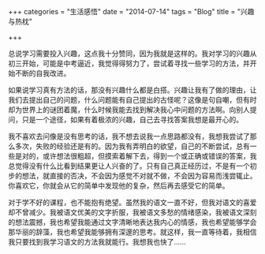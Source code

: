 +++
categories = "生活感悟"
date = "2014-07-14"
tags = "Blog"
title = "兴趣与热枕"

+++

总说学习需要投入兴趣，这点我十分赞同，因为我就是这样的。我对学习的兴趣从初三开始，可能是中考逼近，我觉得得努力了，尝试着寻找一些学习的方法，并开始不断的自我改进。
<!--more-->

如果说学习真有方法的话，那没有兴趣什么都是白搭。兴趣让我有了做的理由，让我们去提出自己的问题，什么问题能有自己提出的古怪呢？这像是句自嘲，但有时却为世界上的谜团着魔，什么时候我能去找到解决我心中问题的方法啊。向别人提问，只是一个途径，如果有着极浓的兴趣，自己去寻找答案我想是最开心的。

我不喜欢去问像是没有思考的话，我不想去说我一点思路都没有，我想我尝试了那么多次，失败的经验还是有的。因为我有弄明白的欲望，自己的不断尝试，总有一些是对的，或许想法很粗超，但摸索着解下去，得到一个或正确或错误的答案，我总觉得没有什么比看到结果更让人兴奋的了。只有自己真正经历过，不是有一个初步的想法，就直接的否决，不会因为感觉不对就不做，不会因为容易而浅尝辄止。你喜欢它，你就会从它的简单中发现他的复杂，然后再去感受它的简单。

对于学不好的课程，也不能抱有绝望。虽然我的语文一直不好，但我对语文的喜爱却不曾减少。我被语文优美的文字折服，我被语文多愁的情绪感染，我被语文深刻的想法震撼，我也希望我能通过文字清晰地表达我内心的情感，我也希望能够学会那华丽的辞藻，我也希望我能够拥有深邃的思考。就这样，我一直等待着，我相信我只要找到我学习语文的方法我就能行。我想我也快了……

